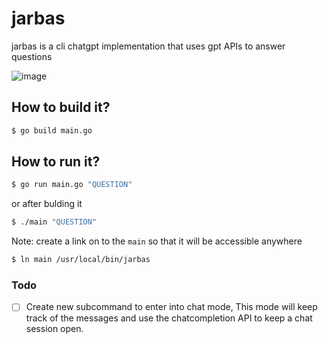 # jarbas
jarbas is a cli chatgpt implementation that uses gpt APIs to answer questions

![image](https://user-images.githubusercontent.com/20876378/227887200-65614022-50ae-4ded-8c6c-6a0d13c6edd8.png)


## How to build it?

```bash
$ go build main.go
```

## How to run it?

```bash
$ go run main.go "QUESTION"
```
or after bulding it
```bash
$ ./main "QUESTION"
```

Note: create a link on to the `main` so that it will be accessible anywhere
```bash
$ ln main /usr/local/bin/jarbas
```


### Todo
- [ ] Create new subcommand to enter into chat mode, This mode will keep track of the messages and use the chatcompletion API to keep a chat session open. 

